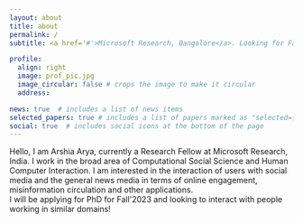 ```yaml
---
layout: about
title: about
permalink: /
subtitle: <a href='#'>Microsoft Research, Bangalore</a>. Looking for Fall'23 PhD Positions.

profile:
  align: right
  image: prof_pic.jpg
  image_circular: false # crops the image to make it circular
  address:

news: true  # includes a list of news items
selected_papers: true # includes a list of papers marked as "selected={true}"
social: true  # includes social icons at the bottom of the page
---
```


Hello, I am Arshia Arya, currently a Research Fellow at Microsoft Research, India. 
I work in the broad area of Computational Social Science and Human Computer Interaction. I am interested in the interaction of users with social media and the general news media in terms of online engagement, misinformation circulation and other applications.   
I will be applying for PhD for Fall'2023 and looking to interact with people working in similar domains!

